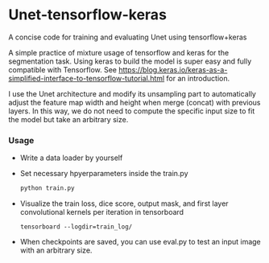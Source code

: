 # Unet-tensorflow-keras
A concise code for training and evaluating Unet using tensorflow+keras 

A simple practice of mixture usage of tensorflow and keras for the segmentation task. Using keras to build the model is super easy and fully compatible with Tensorflow. See https://blog.keras.io/keras-as-a-simplified-interface-to-tensorflow-tutorial.html for an introduction.

I use the Unet architecture and modify its unsampling part to automatically adjust the feature map width and height when merge (concat) with previous layers. In this way, we do not need to compute the specific input size to fit the model but take an arbitrary size. 

### Usage
- Write a data loader by yourself
- Set necessary hpyerparameters inside the train.py 

  ```python
  python train.py
  ``` 
- Visualize the train loss, dice score, output mask, and first layer convolutional kernels per iteration in tensorboard

  ```
  tensorboard --logdir=train_log/
  ``` 
- When checkpoints are saved, you can use eval.py to test an input image with an arbitrary size.
